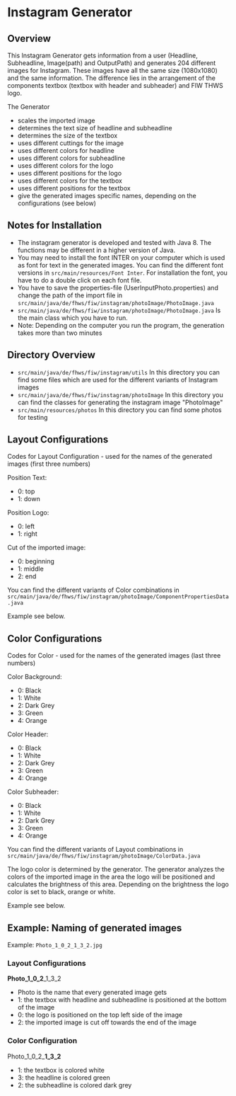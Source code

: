 Instagram Generator
=========
## Overview 
This Instagram Generator gets information from a user (Headline, Subheadline, Image(path) and OutputPath) and 
generates  204 different images for Instagram. These images have all the same size (1080x1080) and the same information. 
The difference lies in the arrangement of the components textbox (textbox with header and subheader) and FIW THWS logo.

The Generator 
* scales the imported image
* determines the text size of headline and subheadline
* determines the size of the textbox
* uses different cuttings for the image
* uses different colors for headline
* uses different colors for subheadline
* uses different colors for the logo
* uses different positions for the logo
* uses different colors for the textbox
* uses different positions for the textbox
* give the generated images specific names, depending on the configurations (see below)

## Notes for Installation

* The instagram generator is developed and tested with Java 8. The functions may be different in a higher version of Java. 
* You may need to install the font INTER on your computer which is used as font for text in the generated images. You can find the different font versions in `src/main/resources/Font Inter`. For installation the font, you have to do a double click on each font file.
* You have to save the properties-file (UserInputPhoto.properties) and change the path of the import file in `src/main/java/de/fhws/fiw/instagram/photoImage/PhotoImage.java`
* `src/main/java/de/fhws/fiw/instagram/photoImage/PhotoImage.java` Is the main class which you have to run. 
* Note: Depending on the computer you run the program, the generation takes more than two minutes


## Directory Overview
* `src/main/java/de/fhws/fiw/instagram/utils` In this directory you can find some files which are used for the different variants of Instagram images
* `src/main/java/de/fhws/fiw/instagram/photoImage` In this directory you can find the classes for generating the instagram image "PhotoImage"
* `src/main/resources/photos` In this directory you can find some photos for testing


## Layout Configurations
Codes for Layout Configuration - used for the names of the generated images (first three numbers)

Position Text:
* 0: top
* 1: down

Position Logo:
* 0: left
* 1: right

Cut of the imported image:
* 0: beginning
* 1: middle
* 2: end

You can find the different variants of Color combinations in 
`src/main/java/de/fhws/fiw/instagram/photoImage/ComponentPropertiesData.java`

Example see below.


## Color Configurations
Codes for Color - used for the names of the generated images (last three numbers)

Color Background:
* 0: Black
* 1: White
* 2: Dark Grey
* 3: Green
* 4: Orange

Color Header:

* 0: Black
* 1: White
* 2: Dark Grey
* 3: Green
* 4: Orange

Color Subheader:
* 0: Black
* 1: White
* 2: Dark Grey
* 3: Green
* 4: Orange

You can find the different variants of Layout combinations in 
`src/main/java/de/fhws/fiw/instagram/photoImage/ColorData.java`

The logo color is determined by the generator. The generator analyzes the colors of the imported image in the area the 
logo will be positioned and calculates the brightness of this area. Depending on the brightness the logo color is set 
to black, orange or white.

Example see below.

## Example: Naming of generated images
Example: `Photo_1_0_2_1_3_2.jpg`

### Layout Configurations
**Photo_1_0_2**_1_3_2
* Photo is the name that every generated image gets
* 1: the textbox with headline and subheadline is positioned at the bottom of the image
* 0: the logo is positioned on the top left side of the image
* 2: the imported image is cut off towards the end of the image

### Color Configuration
Photo_1_0_2_**1_3_2**

* 1: the textbox is colored white
* 3: the headline is colored green
* 2: the subheadline is colored dark grey 




